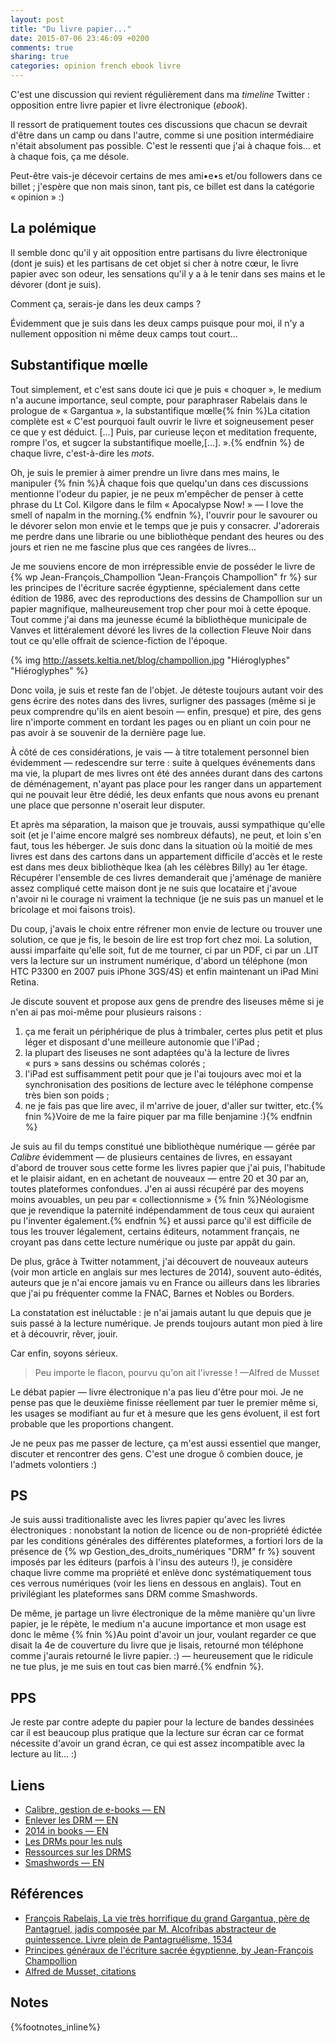 ```yaml
---
layout: post
title: "Du livre papier..."
date: 2015-07-06 23:46:09 +0200
comments: true
sharing: true
categories: opinion french ebook livre
---
```


C'est une discussion qui revient régulièrement dans ma *timeline* Twitter : opposition entre livre papier et livre électronique (_ebook_). 

Il ressort de pratiquement toutes ces discussions que chacun se devrait d'être dans un camp ou dans l'autre, comme si une position intermédiaire n'était absolument pas possible. C'est le ressenti que j'ai à chaque fois… et à chaque fois, ça me désole.

Peut-être vais-je décevoir certains de mes ami•e•s et/ou followers dans ce billet ; j'espère que non mais sinon, tant pis, ce billet est dans la catégorie « opinion » :)
<!--more-->
La polémique
------------
Il semble donc qu'il y ait opposition entre partisans du livre électronique (dont je suis) et les partisans de cet objet si cher à notre cœur, le livre papier avec son odeur, les sensations qu'il y a à le tenir dans ses mains et le dévorer (dont je suis).

Comment ça, serais-je dans les deux camps ?

Évidemment que je suis dans les deux camps puisque pour moi, il n'y a nullement opposition ni même deux camps tout court…

Substantifique mœlle
--------------------

Tout simplement, et c'est sans doute ici que je puis « choquer », le medium n'a aucune importance, seul compte, pour paraphraser Rabelais dans le prologue de « Gargantua », la substantifique mœlle{% fnin %}La citation complète est « C'est pourquoi fault ouvrir le livre et soigneusement peser ce que y est déduict. [...] Puis, par curieuse leçon et meditation frequente, rompre l'os, et sugcer la substantifique moelle,[...]. ».{% endfnin %} de chaque livre, c'est-à-dire les *mots*.

Oh, je suis le premier à aimer prendre un livre dans mes mains, le manipuler {% fnin %}À chaque fois que quelqu'un dans ces discussions mentionne l'odeur du papier, je ne peux m'empêcher de penser à cette phrase du Lt Col. Kilgore dans le film « Apocalypse Now! » —  I love the smell of napalm in the morning.{% endfnin %}, l'ouvrir pour le savourer ou le dévorer selon mon envie et le temps que je puis y consacrer. J'adorerais me perdre dans une librarie ou une bibliothèque pendant des heures ou des jours et rien ne me fascine plus que ces rangées de livres…

Je me souviens encore de mon irrépressible envie de posséder le livre de {% wp Jean-François_Champollion "Jean-François Champollion" fr %} sur les principes de l'écriture sacrée égyptienne, spécialement dans cette édition de 1986, avec des reproductions des dessins de Champollion sur un papier magnifique, malheureusement trop cher pour moi à cette époque. Tout comme j'ai dans ma jeunesse écumé la bibliothèque municipale de Vanves et littéralement dévoré les livres de la collection Fleuve Noir dans tout ce qu'elle offrait de science-fiction de l'époque.
 
{% img http://assets.keltia.net/blog/champollion.jpg "Hiéroglyphes" "Hiéroglyphes" %}
 
Donc voila, je suis et reste fan de l'objet. Je déteste toujours autant voir des gens écrire des notes dans des livres, surligner des passages (même si je peux comprendre qu'ils en aient besoin — enfin, presque) et pire, des gens lire n'importe comment en tordant les pages ou en pliant un coin pour ne pas avoir à se souvenir de la dernière page lue.

À côté de ces considérations, je vais — à titre totalement personnel bien évidemment — redescendre sur terre : suite à quelques événements dans ma vie, la plupart de mes livres ont été des années durant dans des cartons de déménagement, n'ayant pas place pour les ranger dans un appartement qui ne pouvait leur être dédié, les deux enfants que nous avons eu prenant une place que personne n'oserait leur disputer.

Et après ma séparation, la maison que je trouvais, aussi sympathique qu'elle soit (et je l'aime encore malgré ses nombreux défauts), ne peut, et loin s'en faut, tous les héberger. Je suis donc dans la situation où la moitié de mes livres est dans des cartons dans un appartement difficile d'accès et le reste est dans mes deux bibliothèque Ikea (ah les célèbres Billy) au 1er étage. Récupérer l'ensemble de ces livres demanderait que j'aménage de manière assez compliqué cette maison dont je ne suis que locataire et j'avoue n'avoir ni le courage ni vraiment la technique (je ne suis pas un manuel et le bricolage et moi faisons trois).

Du coup, j'avais le choix entre réfrener mon envie de lecture ou trouver une solution, ce que je fis, le besoin de lire est trop fort chez moi. La solution, aussi imparfaite qu'elle soit, fut de me tourner, ci par un PDF, ci par un .LIT vers la lecture sur un instrument numérique, d'abord un téléphone (mon HTC P3300 en 2007 puis iPhone 3GS/4S) et enfin maintenant un iPad Mini Retina.

Je discute souvent et propose aux gens de prendre des liseuses même si je n'en ai pas moi-même pour plusieurs raisons :

1. ça me ferait un périphérique de plus à trimbaler, certes plus petit et plus léger et disposant d'une meilleure autonomie que l'iPad ;
2. la plupart des liseuses ne sont adaptées qu'à la lecture de livres « purs » sans dessins ou schémas colorés ;
3. l'iPad est suffisamment petit pour que je l'ai toujours avec moi et la synchronisation des positions de lecture avec le téléphone compense très bien son poids ;
4. ne je fais pas que lire avec, il m'arrive de jouer, d'aller sur twitter, etc.{% fnin %}Voire de me la faire piquer par ma fille benjamine :){% endfnin %}

Je suis au fil du temps constitué une bibliothèque numérique — gérée par *Calibre* évidemment — de plusieurs centaines de livres, en essayant d'abord de trouver sous cette forme les livres papier que j'ai puis, l'habitude et le plaisir aidant, en en achetant de nouveaux — entre 20 et 30 par an, toutes plateformes confondues. J'en ai aussi récupéré par des moyens moins avouables, un peu par « collectionnisme » {% fnin %}Néologisme que je revendique la paternité indépendamment de tous ceux qui auraient pu l'inventer également.{% endfnin %} et aussi parce qu'il est difficile de tous les trouver légalement, certains éditeurs, notamment français, ne croyant pas dans cette lecture numérique ou juste par appât du gain.

De plus, grâce à Twitter notamment, j'ai découvert de nouveaux auteurs (voir mon article en anglais sur mes lectures de 2014), souvent auto-édités, auteurs que je n'ai encore jamais vu en France ou ailleurs dans les libraries que j'ai pu fréquenter comme la FNAC, Barnes et Nobles ou Borders. 

La constatation est inéluctable : je n'ai jamais autant lu que depuis que je suis passé à la lecture numérique. Je prends toujours autant mon pied à lire et à découvrir, rêver, jouir.

Car enfin, soyons sérieux.

>Peu importe le flacon, pourvu qu'on ait l'ivresse ! —Alfred de Musset

Le débat papier — livre électronique n'a pas lieu d'être pour moi. Je ne pense pas que le deuxième finisse réellement par tuer le premier même si, les usages se modifiant au fur et à mesure que les gens évoluent, il est fort probable que les proportions changent.

Je ne peux pas me passer de lecture, ça m'est aussi essentiel que manger, discuter et rencontrer des gens. C'est une drogue ô combien douce, je l'admets volontiers :)

PS
--

Je suis aussi traditionaliste avec les livres papier qu'avec les livres électroniques : nonobstant la notion de licence ou de non-propriété édictée par les conditions générales des différentes plateformes, a fortiori lors de la présence de {% wp Gestion_des_droits_numériques "DRM" fr %} souvent imposés par les éditeurs (parfois à l'insu des auteurs !), je considère chaque livre comme ma propriété et enlève donc systématiquement tous ces verrous numériques (voir les liens en dessous en anglais). Tout en privilégiant les plateformes sans DRM comme Smashwords.

De même, je partage un livre électronique de la même manière qu'un livre papier, je le répète, le medium n'a aucune importance et mon usage est donc le même {% fnin %}Au point d'avoir un jour, voulant regarder ce que disait la 4e de couverture du livre que je lisais, retourné mon téléphone comme j'aurais retourné le livre papier. :) — heureusement que le ridicule ne tue plus, je me suis en tout cas bien marré.{% endfnin %}.

PPS
---

Je reste par contre adepte du papier pour la lecture de bandes dessinées car il est beaucoup plus pratique que la lecture sur écran car ce format nécessite d'avoir un grand écran, ce qui est assez incompatible avec la lecture au lit… :) 

Liens
-----

- [Calibre, gestion de e-books — EN](http://calibre-ebook.com/)
- [Enlever les DRM — EN](http://apprenticealf.wordpress.com/)
- [2014 in books — EN](/2014/12/15/one-year-in-books/)
- [Les DRMs pour les nuls](http://readingandraytracing.blogspot.fr/2012/01/les-drms-pour-les-nuls-vu-du-cote-des.html)
- [Ressources sur les DRMS](http://readingandraytracing.blogspot.fr/p/ressources-drms-et-interoperabilite.html)
- [Smashwords — EN](https://smashwords.com/)

Références
----------

- [François Rabelais, La vie très horrifique du grand Gargantua, père de Pantagruel, jadis composée par M. Alcofribas abstracteur de quintessence. Livre plein de Pantagruélisme, 1534](https://books.google.fr/books?id=kiaaOCEwqzQC&dq=%22substantifique%20moelle%22%20rabelais&hl=fr&pg=PP1#v=onepage&q=%22substantifique%20moelle%22%20rabelais&f=false)
- [Principes généraux de l'écriture sacrée égyptienne, by Jean-François Champollion](http://www.amazon.fr/Principes-lécriture-égyptienne-appliquée-représentation/dp/2905304006)
- [Alfred de Musset, citations](http://www.proverbes-citations.com/citations-d-alfred-de-musset.shtml)

Notes
-----
{%footnotes_inline%}
